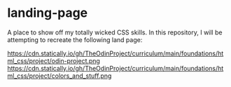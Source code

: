 # landing-page
A place to show off my totally wicked CSS skills.
In this repository, I will be attempting to recreate the following land page:

https://cdn.statically.io/gh/TheOdinProject/curriculum/main/foundations/html_css/project/odin-project.png
https://cdn.statically.io/gh/TheOdinProject/curriculum/main/foundations/html_css/project/colors_and_stuff.png